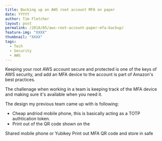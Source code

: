 ```yaml
---
title: Backing up an AWS root account MFA on paper
date: YYYYY
author: Tim Fletcher
layout: post
permalink: /2018/05/aws-root-account-paper-mfa-backup/
feature-img: "XXXX"
thumbnail: "XXXX"
tags:
  - Tech
  - Security
  - AWS
---
```

Keeping your root AWS account secure and protected is one of the keys of AWS security, and add an MFA device to the account is part of Amazon's best practices. 

The challenage when working in a team is keeping track of the MFA device and making sure it's available when you need it.

The design my previous team came up with is following:

- Cheap andriod mobile phone, this is basically acting as a TOTP authtication token.
- Print out of the QR code shown on the 

Shared mobile phone or Yubikey
Print out MFA QR code and store in safe
